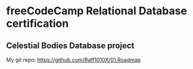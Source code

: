# freeCodeCamp Relational Database certification

## Celestial Bodies Database project

My git repo: https://github.com/Raff1010X/01.Roadmap